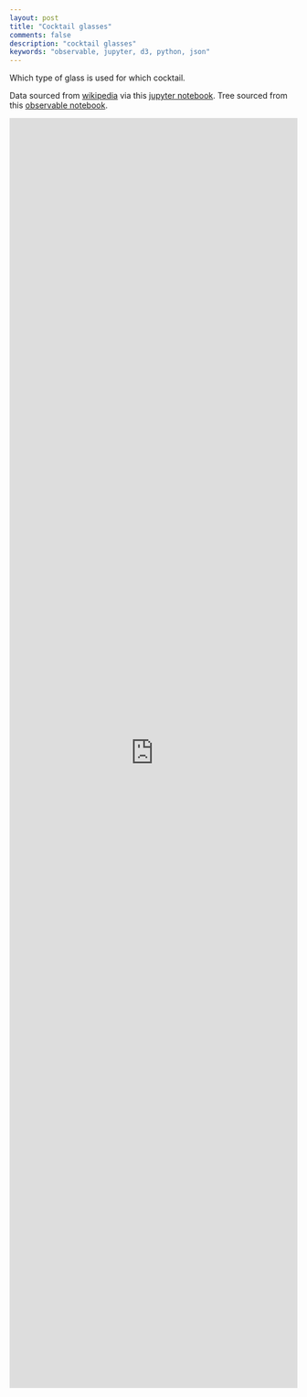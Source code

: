 ```yaml
---
layout: post
title: "Cocktail glasses"
comments: false
description: "cocktail glasses"
keywords: "observable, jupyter, d3, python, json"
---
```


Which type of glass is used for which cocktail.

Data sourced from [wikipedia](https://en.wikipedia.org/wiki/List_of_cocktails) via this [jupyter notebook](https://github.com/r4um/jupyter-notebooks/blob/main/cocktail_glass.ipynb). Tree sourced from this [observable notebook](https://observablehq.com/@r4um/cocktail-glasses).

<iframe width="100%" height="2224" frameborder="0"
  src="https://observablehq.com/embed/@r4um/cocktail-glasses?cells=chart"></iframe>
